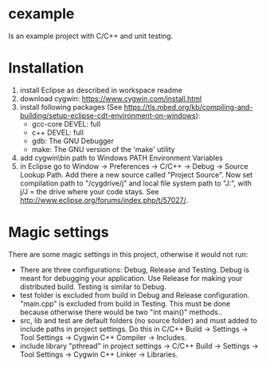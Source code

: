 # cexample
Is an example project with C/C++ and unit testing.

# Installation
1. install Eclipse as described in workspace readme
2. download cygwin: https://www.cygwin.com/install.html
3. install following packages (See https://tls.mbed.org/kb/compiling-and-building/setup-eclipse-cdt-environment-on-windows):
	- gcc-core DEVEL: full
	- c++ DEVEL: full
	- gdb: The GNU Debugger
	- make: The GNU version of the 'make' utility
4. add cygwin\bin path to Windows PATH Environment Variables
5. in Eclipse go to Window -> Preferences -> C/C++ -> Debug -> Source Lookup Path. 
Add there a new source called "Project Source". Now set compilation path to 
"/cygdrive/j" and local file system path to "J:\", with j/J = the drive where your code stays.
See http://www.eclipse.org/forums/index.php/t/57027/. 

# Magic settings
There are some magic settings in this project, otherwise it would not run:
- There are three configurations: Debug, Release and Testing. Debug is meant for debugging your application. Use Release for making your distributed build. 
Testing is similar to Debug.
- test folder is excluded from build in Debug and Release configuration. "main.cpp" is excluded from build in Testing. This must be done because otherwise there 
would be two "int main()" methods..
- src, lib and test are default folders (no source folder) and must added to include paths in project settings. 
Do this in C/C++ Build -> Settings -> Tool Settings -> Cygwin C++ Compiler -> Includes.
- include library "pthread" in project settings -> C/C++ Build -> Settings -> Tool Settings -> Cygwin C++ Linker -> Libraries.